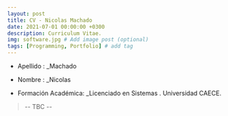 ```yaml
---
layout: post
title: CV - Nicolas Machado
date: 2021-07-01 00:00:00 +0300
description: Curriculum Vitae.
img: software.jpg # Add image post (optional)
tags: [Programming, Portfolio] # add tag
---
```


* Apellido : _Machado
* Nombre   : _Nicolas

* Formación Académica: _Licenciado en Sistemas . Universidad CAECE.

> -- TBC --


